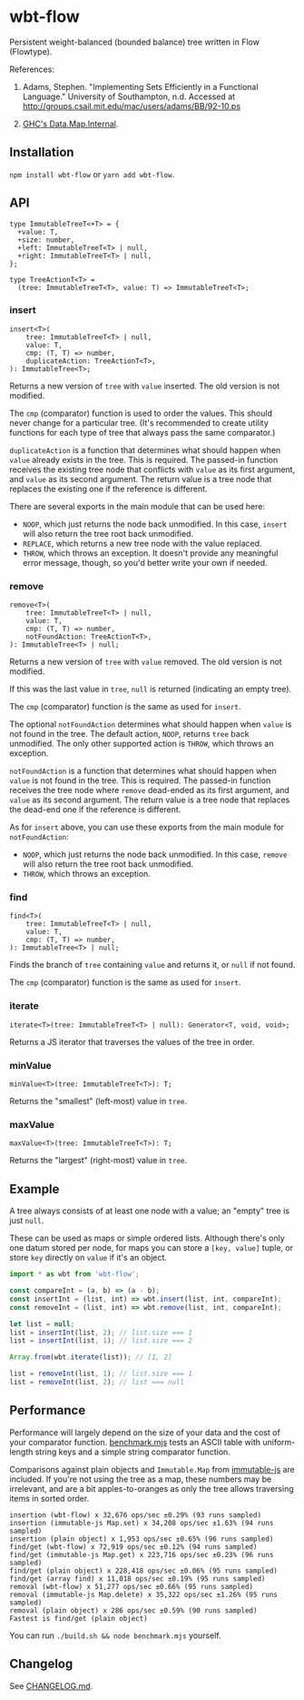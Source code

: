 # wbt-flow

Persistent weight-balanced (bounded balance) tree written in Flow (Flowtype).

References:

 1. Adams, Stephen.
    "Implementing Sets Efficiently in a Functional Language."
    University of Southampton, n.d.
    Accessed at http://groups.csail.mit.edu/mac/users/adams/BB/92-10.ps

 2. [GHC's Data.Map.Internal](https://gitlab.haskell.org/ghc/packages/containers/-/blob/f00aa02/containers/src/Data/Map/Internal.hs).

## Installation

`npm install wbt-flow` or `yarn add wbt-flow`.

## API

```
type ImmutableTreeT<+T> = {
  +value: T,
  +size: number,
  +left: ImmutableTreeT<T> | null,
  +right: ImmutableTreeT<T> | null,
};

type TreeActionT<T> =
  (tree: ImmutableTreeT<T>, value: T) => ImmutableTreeT<T>;
```

### insert

```
insert<T>(
    tree: ImmutableTreeT<T> | null,
    value: T,
    cmp: (T, T) => number,
    duplicateAction: TreeActionT<T>,
): ImmutableTree<T>;
```

Returns a new version of `tree` with `value` inserted.  The old version is not
modified.

The `cmp` (comparator) function is used to order the values.  This should never
change for a particular tree.  (It's recommended to create utility functions
for each type of tree that always pass the same comparator.)

`duplicateAction` is a function that determines what should happen when `value`
already exists in the tree.  This is required.  The passed-in function receives
the existing tree node that conflicts with `value` as its first argument, and
`value` as its second argument.  The return value is a tree node that replaces
the existing one if the reference is different.

There are several exports in the main module that can be used here:

 * `NOOP`, which just returns the node back unmodified.  In this case, `insert`
   will also return the tree root back unmodified.
 * `REPLACE`, which returns a new tree node with the value replaced.
 * `THROW`, which throws an exception.  It doesn't provide any meaningful error
   message, though, so you'd better write your own if needed.

### remove

```
remove<T>(
    tree: ImmutableTreeT<T> | null,
    value: T,
    cmp: (T, T) => number,
    notFoundAction: TreeActionT<T>,
): ImmutableTree<T> | null;
```

Returns a new version of `tree` with `value` removed.  The old version is not
modified.

If this was the last value in `tree`, `null` is returned (indicating an empty
tree).

The `cmp` (comparator) function is the same as used for `insert`.

The optional `notFoundAction` determines what should happen when `value`
is not found in the tree.  The default action, `NOOP`, returns `tree` back
unmodified.  The only other supported action is `THROW`, which throws an
exception.

`notFoundAction` is a function that determines what should happen when `value`
is not found in the tree.  This is required.  The passed-in function receives
the tree node where `remove` dead-ended as its first argument, and `value` as
its second argument.  The return value is a tree node that replaces the
dead-end one if the reference is different.

As for `insert` above, you can use these exports from the main module for
`notFoundAction`:

 * `NOOP`, which just returns the node back unmodified.  In this case, `remove`
   will also return the tree root back unmodified.
 * `THROW`, which throws an exception.

### find

```
find<T>(
    tree: ImmutableTreeT<T> | null,
    value: T,
    cmp: (T, T) => number,
): ImmutableTree<T> | null;
```

Finds the branch of `tree` containing `value` and returns it, or `null` if not
found.

The `cmp` (comparator) function is the same as used for `insert`.

### iterate

```
iterate<T>(tree: ImmutableTreeT<T> | null): Generator<T, void, void>;
```

Returns a JS iterator that traverses the values of the tree in order.

### minValue

```
minValue<T>(tree: ImmutableTreeT<T>): T;
```

Returns the "smallest" (left-most) value in `tree`.

### maxValue

```
maxValue<T>(tree: ImmutableTreeT<T>): T;
```

Returns the "largest" (right-most) value in `tree`.

## Example

A tree always consists of at least one node with a value; an "empty" tree is
just `null`.

These can be used as maps or simple ordered lists.  Although there's only one
datum stored per node, for maps you can store a `[key, value]` tuple, or store
`key` directly on `value` if it's an object.


```JavaScript
import * as wbt from 'wbt-flow';

const compareInt = (a, b) => (a - b);
const insertInt = (list, int) => wbt.insert(list, int, compareInt);
const removeInt = (list, int) => wbt.remove(list, int, compareInt);

let list = null;
list = insertInt(list, 2); // list.size === 1
list = insertInt(list, 1); // list.size === 2

Array.from(wbt.iterate(list)); // [1, 2]

list = removeInt(list, 1); // list.size === 1
list = removeInt(list, 2); // list === null

```

## Performance

Performance will largely depend on the size of your data and the cost of your
comparator function.  [benchmark.mjs](benchmark.mjs) tests an ASCII table with
uniform-length string keys and a simple string comparator function.

Comparisons against plain objects and `Immutable.Map` from
[immutable-js](https://immutable-js.com/) are included.  If you're not using
the tree as a map, these numbers may be irrelevant, and are a bit
apples-to-oranges as only the tree allows traversing items in sorted order.


```
insertion (wbt-flow) x 32,676 ops/sec ±0.29% (93 runs sampled)
insertion (immutable-js Map.set) x 34,208 ops/sec ±1.63% (94 runs sampled)
insertion (plain object) x 1,953 ops/sec ±0.65% (96 runs sampled)
find/get (wbt-flow) x 72,919 ops/sec ±0.12% (94 runs sampled)
find/get (immutable-js Map.get) x 223,716 ops/sec ±0.23% (96 runs sampled)
find/get (plain object) x 228,418 ops/sec ±0.06% (95 runs sampled)
find/get (array find) x 11,018 ops/sec ±0.19% (95 runs sampled)
removal (wbt-flow) x 51,277 ops/sec ±0.66% (95 runs sampled)
removal (immutable-js Map.delete) x 35,322 ops/sec ±1.26% (95 runs sampled)
removal (plain object) x 286 ops/sec ±0.59% (90 runs sampled)
Fastest is find/get (plain object)
```

You can run `./build.sh && node benchmark.mjs` yourself.

## Changelog

See [CHANGELOG.md](CHANGELOG.md).
